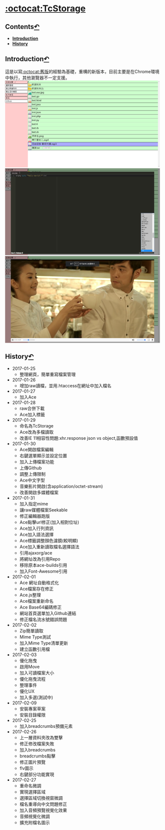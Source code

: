 # [:octocat:TcStorage](https://github.com/TCCinTaiwan/TcStorage)

## Contents[↶](#)
* **[Introduction](#introduction)**
* **[History](#history)**

## Introduction[↶](#)
這是以寫[:octocat:舊版](https://github.com/TCCinTaiwan/file-manager)的經驗為基礎，重構的新版本，目前主要是在Chrome環境中執行，其他瀏覽器不一定支援。
![截圖](screenshot.png)
![截圖2](screenshot-2.png)
![截圖3](screenshot-3.png)

## History[↶](#)
* 2017-01-25
    - 整理網頁，簡單重寫檔案管理
* 2017-01-26
    - 增加raw讀檔，並用.htaccess在網址中加入檔名
* 2017-01-27
    - 加入Ace
* 2017-01-28
    - raw合併下載
    - Ace加入標籤
* 2017-01-29
    - 命名為TcStorage
    - Ace改為多檔讀取
    - 改善IE 11相容性問題:xhr.response json vs object,函數預設值
* 2017-01-30
    - Ace開啟檔案編輯
    - 右鍵選單顯示並設定位置
    - 加入上傳檔案功能
    - 上傳Github
    - 調整上傳限制
    - Ace中文字型
    - 音樂影片開啟(含application/octet-stream)
    - 改善開啟多媒體檔案
* 2017-01-31
    - 加入指定mime
    - 讓raw媒體檔案Seekable
    - 修正編輯器跑版
    - Ace點擊url修正(加入相對位址)
    - Ace加入行列資訊
    - Ace加入語法選擇
    - Ace標籤調整顏色濾鏡(較明顯)
    - Ace加入重新讀取檔名選擇語法
    - 引用ajaxorg/ace
    - 將網址改為引用Repo
    - 移除原本ace-builds引用
    - 加入Font-Awesome引用
* 2017-02-01
    - Ace 網址自動格式化
    - Ace檔案存在修正
    - Ace.js整理
    - Ace檔案重新命名
    - Ace Base64編碼修正
    - 網站首頁選單加入Github連結
    - 修正檔名流水號錯誤問題
* 2017-02-02
    - Zip簡單讀取
    - Mime Type測試
    - 加入Mime Type清單更新
    - 建立函數引用檔
* 2017-02-03
    - 優化拖曳
    - 啟用Move
    - 加入可讀檔案大小
    - 優化拖曳流程
    - 整理事件
    - 優化UX
    - 加入多選(測試中)
* 2017-02-09
    - 安裝專案草案
    - 安裝目錄權限
* 2017-02-25
    - 加入breadcrumbs預備元素
* 2017-02-26
    - 上一層資料夾改為雙擊
    - 修正修改檔案失敗
    - 加入breadcrumbs
    - breadcrumbs點擊
    - 修正圖片預覽
    - flv圖示
    - 右鍵部分功能實現
* 2017-02-27
    - 重命名微調
    - 實現選擇區域
    - 選擇區域切換視窗微調
    - 檔名重導向中文問題修正
    - 加入音頻預覽視覺化效果
    - 音頻視覺化微調
    - 擴充附檔名圖示